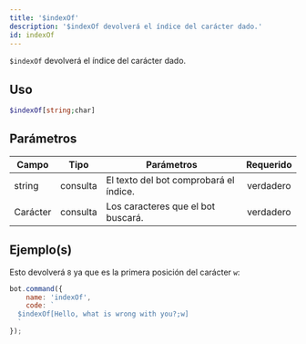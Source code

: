 ```yaml
---
title: '$indexOf'
description: '$indexOf devolverá el índice del carácter dado.'
id: indexOf
---
```


`$indexOf` devolverá el índice del carácter dado.

## Uso

```php
$indexOf[string;char]
```

## Parámetros

| Campo    | Tipo     | Parámetros                             | Requerido |
| -------- | -------- | -------------------------------------- |:---------:|
| string   | consulta | El texto del bot comprobará el índice. | verdadero |
| Carácter | consulta | Los caracteres que el bot buscará.     | verdadero |

## Ejemplo(s)

Esto devolverá `8` ya que es la primera posición del carácter `w`:

```javascript
bot.command({
    name: 'indexOf',
    code: `
  $indexOf[Hello, what is wrong with you?;w]
  `
});
```
